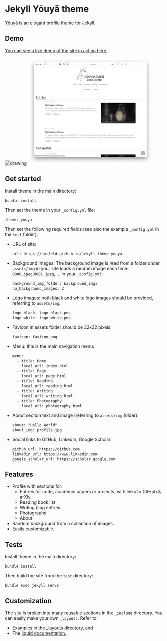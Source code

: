 # Jekyll Yōuyǎ theme

Yōuyǎ is an elegant profile theme for Jekyll.

## Demo

[You can see a live demo of the site in action here.](...)

<img src="test/figures_readme/home.png" alt="drawing" width="400"/>

<img src="test/figures_readme/page.png" alt="drawing" width="400"/>

## Get started

Install theme in the main directory:
```
bundle install
```
Then set the theme in your `_config.yml` file:
```
theme: youya
```
Then set the following required fields (see also the example `_config.yml` in the `test` folder):

* URL of site:
    ```
    url: https://smrfeld.github.io/jekyll-theme-youya
    ```

* Background images: The background image is read from a folder under `assets/img` in your site loads a random image each time: `0000.jpeg`,`0001.jpeg`,.... In your `_config.yml`:
    ```
    background_img_folder: background_imgs
    no_background_images: 2
    ```

* Logo images: both black and white logo images should be provided, referring to `assets/img`:
    ```
    logo_black: logo_black.png
    logo_white: logo_white.png
    ```

* Favicon in assets folder should be 32x32 pixels:
    ```
    favicon: favicon.png
    ```

* Menu: this is the main navigation menu:
    ```
    menu:
      - title: Home
        local_url: index.html
      - title: Page
        local_url: page.html
      - title: Reading
        local_url: reading.html
      - title: Writing
        local_url: writing.html
      - title: Photography
        local_url: photography.html
    ```

* About section text and image (referring to `assets/img` folder):
    ```
    about: "Hello World"
    about_img: profile.jpg
    ```

* Social links to GitHub, LinkedIn, Google Scholar:
    ```
    github_url: https://github.com
    linkedin_url: https://www.linkedin.com
    google_scholar_url: https://scholar.google.com
    ```

## Features

* Profile with sections for:
    * Entries for code, academic papers or projects, with links to GitHub & arXiv.
    * Reading book list
    * Writing blog entries
    * Photography
    * About
* Random background from a collection of images.
* Easily customizable.

## Tests

Install theme in the main directory:
```
bundle install
```
Then build the site from the `test` directory:
```
bundle exec jekyll serve
```

## Customization

The site is broken into many reusable sections in the `_include` directory. You can easily make your own `_layouts`. Refer to:

* Examples in the [_layouts](_layouts/) directory, and 
* The [liquid documentation.](https://shopify.github.io/liquid/tags/iteration/)